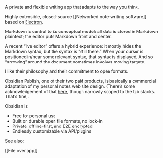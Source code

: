 A private and flexible writing app that adapts to the way you think.

Highly extensible, closed-source [[Networked note-writing software]] based on [Electron](https://notes.andymatuschak.org/zT5ig6GJpSBmaYtS3rhSiWq).

Markdown is central to its conceptual model: all data is stored in Markdown plaintext; the editor puts Markdown front and center.

A recent “live editor” offers a hybrid experience: it mostly hides the Markdown syntax, but the syntax is “still there.” When your cursor is positioned in/near some relevant syntax, that syntax is displayed. And so “arrowing” around the document sometimes involves moving targets.

I like their philosophy and their commitment to open formats.

Obsidian Publish, one of their two paid products, is basically a commercial adaptation of my personal notes web site design. (There’s some acknowledgement of that [here](https://help.obsidian.md/User+interface/Use+tabs+in+Obsidian), though narrowly scoped to the tab stacks. That’s fine).

Obsidian is:
- Free for personal use
- Built on durable open file formats, no lock-in
- Private, offline-first, and E2E encrypted
- Endlessly customizable via API/plugins

See also:

[[File over app]]